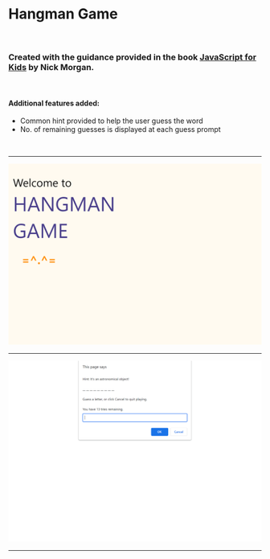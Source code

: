 # Hangman Game

<br>

### Created with the guidance provided in the book [JavaScript for Kids](https://www.goodreads.com/book/show/18596230-javascript-for-kids) by Nick Morgan.

<br>

#### Additional features added:
* Common hint provided to help the user guess the word
* No. of remaining guesses is displayed at each guess prompt

<br><hr>
<img style="height: 500px text-align: center" src="SS01.png">
<hr>
<img style="height: 500px text-align: center" src="SS02.png">
<hr>

